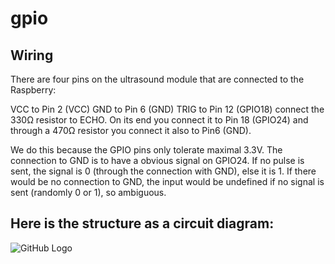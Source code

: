 # gpio
## Wiring

There are four pins on the ultrasound module that are connected to the Raspberry:

  VCC to Pin 2 (VCC)
  GND to Pin 6 (GND)
  TRIG to Pin 12 (GPIO18)
  connect the 330Ω resistor to ECHO.  On its end you connect it to Pin 18 (GPIO24) and through a 470Ω resistor you connect it also to Pin6 (GND).

We do this because the GPIO pins only tolerate maximal 3.3V. The connection to GND is to have a obvious signal on GPIO24. If no pulse is sent, the signal is 0 (through the connection with GND), else it is 1. If there would be no connection to GND, the input would be undefined if no signal is sent (randomly 0 or 1), so ambiguous.

## Here is the structure as a circuit diagram:

![GitHub Logo](https://tutorials-raspberrypi.de/wp-content/uploads/2014/05/ultraschall_Steckplatine.png)



